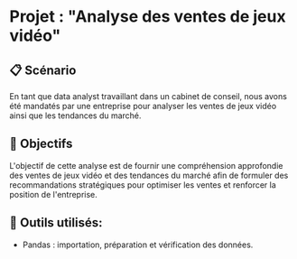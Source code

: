# Projet : "Analyse des ventes de jeux vidéo"
## 📋 Scénario
En tant que data analyst travaillant dans un cabinet de conseil, nous avons été mandatés par une entreprise pour analyser les ventes de jeux vidéo ainsi que les tendances du marché. 
## 🎯 Objectifs
L'objectif de cette analyse est de fournir une compréhension approfondie des ventes de jeux vidéo et des tendances du marché afin de formuler des recommandations stratégiques pour optimiser les ventes et renforcer la position de l'entreprise.

## 🔧 Outils utilisés:
- Pandas : importation, préparation et vérification des données.
